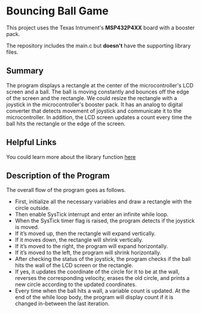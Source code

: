 # Bouncing Ball Game
This project uses the Texas Intrument's **MSP432P4XX** board with a booster pack.

The repository includes the main.c but **doesn't** have the supporting library files.

## Summary
The program displays a rectangle at the center of the microcontroller's LCD screen and a ball. The ball is moving constantly and bounces off the edge of the screen and the rectangle.
We could resize the rectangle with a joystick in the microcontroller's booster pack. It has an analog to digital converter that detects movement of joystick and communicate it to the microcontroller. In addition, the LCD screen updates a count every time the ball hits the rectangle or the edge of the screen.

## Helpful Links
You could learn more about the library function [here](https://software-dl.ti.com/msp430/msp430_public_sw/mcu/msp430/MSP432_Driver_Library/3_21_00_05/exports/driverlib/msp432_driverlib_3_21_00_05/doc/MSP432P4xx/html/driverlib_html/modules.html)

## Description of the Program
The overall flow of the program goes as follows. 
* First, initialize all the necessary variables and draw a rectangle with the circle outside. 
* Then enable SysTick interrupt and enter an infinite while loop.
* When the SysTick timer flag is raised, the program detects if the joystick is moved.
* If it’s moved up, then the rectangle will expand vertically.
* If it moves down, the rectangle will shrink vertically.
* If it’s moved to the right, the program will expand horizontally.
* If it’s moved to the left, the program will shrink horizontally.
* After checking the status of the joystick, the program checks if the ball hits the wall of the LCD screen or the rectangle.
* If yes, it updates the coordinate of the circle for it to be at the wall, reverses the corresponding velocity, erases the old circle, and prints a new circle according to the updated coordinates.
* Every time when the ball hits a wall, a variable count is updated. At the end of the while loop body, the program will display count if it is changed in-between the last iteration. 
